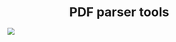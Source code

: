 <h1 align="center">PDF parser tools</h1>

<img src="https://github.com/Grogny/image-video-gif/blob/main/pdfparserstyle.png">
